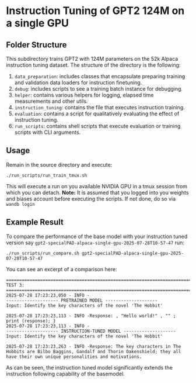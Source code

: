 # Instruction Tuning of GPT2 124M on a single GPU

## Folder Structure
This subdirectory trains GPT2 with 124M parameters on the 52k Alpaca instruction tuning dataset.
The structure of the directory is the following:
1. `data_preparation`: includes classes that encapsulate preparing training and validation data loaders for instruction finetuning.
2. `debug`: includes scripts to see a training batch instance for debugging.
3. `helper`: contains various helpers for logging, elapsed time measurements and other utils.
4. `instruction_tuning`: contains the file that executes instruction training.
5. `evaluation`: contains a script for qualitatively evaluating the effect of instruction tuning.
6. `run_scripts`: contains shell scripts that execute evaluation or training scripts with CLI arguments.

## Usage
Remain in the source directory and execute:
```
./run_scripts/run_train_tmux.sh
```
This will execute a run on you available NVIDIA GPU in a tmux session from which you can detach.
**Note:**
It is assumed that you logged into you weights and biases account before executing the scripts. 
If not done, do so via `wandb login`

## Example Result
To compare the performance of the base model with your instruction tuned version say `gpt2-specialPAD-alpaca-single-gpu-2025-07-28T10-57-47` run:
```
./run_scripts/run_compare.sh gpt2-specialPAD-alpaca-single-gpu-2025-07-28T10-57-47
```
You can see an excerpt of a comparison here:
```
================================================================================
TEST 3:
================================================================================
2025-07-28 17:23:23,050 - INFO -
-------------------- PRETRAINED MODEL --------------------
Input: Identify the key characters of the novel 'The Hobbit'

2025-07-28 17:23:23,113 - INFO -Response: , "Hello world!" , "" ; print (response); }
2025-07-28 17:23:23,113 - INFO -
-------------------- INSTRUCTION-TUNED MODEL --------------------
Input: Identify the key characters of the novel 'The Hobbit'

2025-07-28 17:23:23,263 - INFO -Response: The key characters in The Hobbits are Bilbo Baggins, Gandalf and Thorin Oakenshield; they all have their own unique personalities and motivations.
```
As can be seen, the instruction tuned model significantly extends the instruction following capability of the basemodel.
